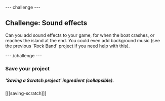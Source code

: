 --- challenge ---

## Challenge: Sound effects 
Can you add sound effects to your game, for when the boat crashes, or reaches the island at the end. You could even add background music (see the previous 'Rock Band' project if you need help with this).

--- /challenge ---

### Save your project

##### 'Saving a Scratch project' ingredient (collapsible).
[[[saving-scratch]]]

